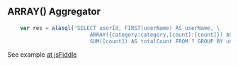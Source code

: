 ## ARRAY() Aggregator


```js
    var res = alasql('SELECT userId, FIRST(userName) AS userName, \
                          ARRAY({category:category,[count]:[count]}) AS purchases, \
                          SUM([count]) AS totalCount FROM ? GROUP BY userId, userName',[data]);
```

See example [at jsFiddle](http://jsfiddle.net/agershun/5rte00j6/7/)